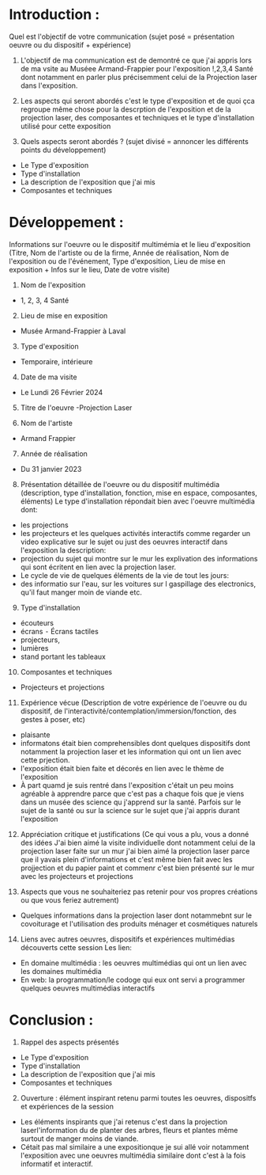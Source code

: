 # Introduction :
 Quel est l'objectif de votre communication (sujet posé = présentation oeuvre ou du dispositif + expérience)

1. L'objectif de ma communication est de demontré ce que j'ai appris lors de ma vsite au Muséee Armand-Frappier pour l'exposition !,2,3,4 Santé dont notamment en parler plus précisemment celui de la Projection laser dans l'exposition.


2. Les aspects qui seront abordés c'est le type d'exposition et de quoi çca regroupe même chose pour la descrption de l'exposition et de la projection laser, des composantes et techniques et le type d'installation utilisé pour cette exposition

3. Quels aspects seront abordés ? (sujet divisé = annoncer les différents points du développement)
- Le Type d'exposition
- Type d'installation
- La description de l'exposition que j'ai mis
- Composantes et techniques
  
# Développement :
 Informations sur l'oeuvre ou le dispositif multimémia et le lieu d'exposition (Titre, Nom de l'artiste ou de la firme, Année de réalisation, Nom de l'exposition ou de l'événement, Type d'exposition, Lieu de mise en exposition + Infos sur le lieu, Date de votre visite)

1. Nom de l'exposition
- 1, 2, 3, 4 Santé


2. Lieu de mise en exposition
- Musée Armand-Frappier à Laval


3. Type d'exposition
- Temporaire, intérieure  


4. Date de ma visite
- Le Lundi 26 Février 2024


5. Titre de l'oeuvre
-Projection Laser

6. Nom de l'artiste
- Armand Frappier


7. Année de réalisation
- Du 31 janvier 2023


8. Présentation détaillée de l'oeuvre ou du dispositif multimédia (description, type d'installation, fonction, mise en espace, composantes, éléments)
Le type d'installation répondait bien avec l'oeuvre multimédia dont:
- les projections
- les projecteurs et les quelques activités interactifs comme regarder un video explicative sur le sujet ou just des oeuvres interactif dans l'exposition
  la description:
- projection du sujet qui montre sur le mur les explivation des informations qui sont écritent en lien avec la projection laser.
- Le cycle de vie de quelques éléments de la vie de tout les jours:
- des informatio sur l'eau, sur les voitures sur l gaspillage des electronics, qu'il faut manger moin de viande etc.
  
9. Type d'installation
- écouteurs
- écrans ⁃ Écrans tactiles
- projecteurs,
- lumières
- stand portant les tableaux

10. Composantes et techniques
- Projecteurs et projections

11. Expérience vécue (Description de votre expérience de l'oeuvre ou du dispositif, de l'interactivité/contemplation/immersion/fonction, des gestes à poser, etc)
 - plaisante
 - informatons était bien comprehensibles dont quelques dispositifs dont notamment la projection laser et les information qui ont un lien avec cette prjection.
 - l'exposition était bien faite et décorés en lien avec le thème de l'exposition
 - À part quamd je suis rentré dans l'exposition c'était un peu moins agréable à apprendre parce que c'est pas a chaque fois que je viens dans un musée des science qu j'apprend sur la santé. Parfois sur le sujet de la santé ou sur la science sur le sujet que j'ai appris durant l'exposition
   
12. Appréciation critique et justifications (Ce qui vous a plu, vous a donné des idées 
J'ai bien aimé la visite individuelle dont notamment celui de la projection laser faite sur un mur j'ai bien aimé la projection laser parce que il yavais plein d'informations et c'est même bien fait avec les projjection et du papier paint et commenr c'est bien présenté sur le mur avec les projecteurs et projections

13. Aspects que vous ne souhaiteriez pas retenir pour vos propres créations ou que vous feriez autrement)
- Quelques informations dans la projection laser dont notammebnt sur le covoiturage et l'utilisation des produits ménager et cosmétiques naturels

14. Liens avec autres oeuvres, dispositifs et expériences multimédias découverts cette session
Les lien:
- En domaine multimédia : les oeuvres multimédias qui ont un lien avec les domaines multimédia
- En web: la programmation/le codoge qui eux ont servi a programmer quelques oeuvres multimédias interactifs

# Conclusion :
 1. Rappel des aspects présentés
- Le Type d'exposition
- Type d'installation
- La description de l'exposition que j'ai mis
- Composantes et techniques
 
 2. Ouverture : élément inspirant retenu parmi toutes les oeuvres, dispositfs et expériences de la session
 - Les éléments inspirants que j'ai retenus c'est dans la projection laserl'information du de planter des arbres, fleurs et plantes même surtout de manger moins de viande.
 - Cétait pas mal similaire a une expositionque je sui allé voir notamment l'exposition avec une oeuvres multimédia similaire dont c'est à la fois informatif et interactif.
